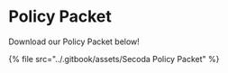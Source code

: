 # Policy Packet

Download our Policy Packet below!

{% file src="../.gitbook/assets/Secoda Policy Packet" %}


